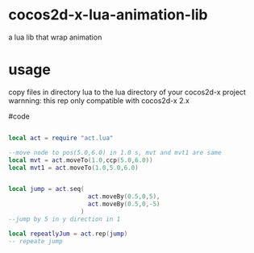 # cocos2d-x-lua-animation-lib
a lua lib that wrap animation

# usage
copy files in directory lua to the lua directory of your cocos2d-x project
warnning: this rep only compatible  with cocos2d-x 2.x

#code 
```lua

local act = require "act.lua"

--move node to pos(5.0,6.0) in 1.0 s, mvt and mvt1 are same
local mvt = act.moveTo(1.0,ccp(5.0,6.0))
local mvt1 = act.moveTo(1.0,5.0,6.0)


local jump = act.seq(
                      act.moveBy(0.5,0,5),
                      act.moveBy(0.5,0,-5)
                    )
--jump by 5 in y direction in 1

local repeatlyJum = act.rep(jump)
-- repeate jump


```
